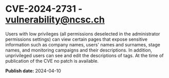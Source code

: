 # CVE-2024-2731 - vulnerability@ncsc.ch

Users with low privileges (all permissions deselected in the administrator permissions settings) can view certain pages that expose sensitive information such as company names, users' names and surnames, stage names, and monitoring campaigns and their descriptions. In addition, unprivileged users can see and edit the descriptions of tags. At the time of publication of the CVE no patch is available.



**Publish date:** 2024-04-10
